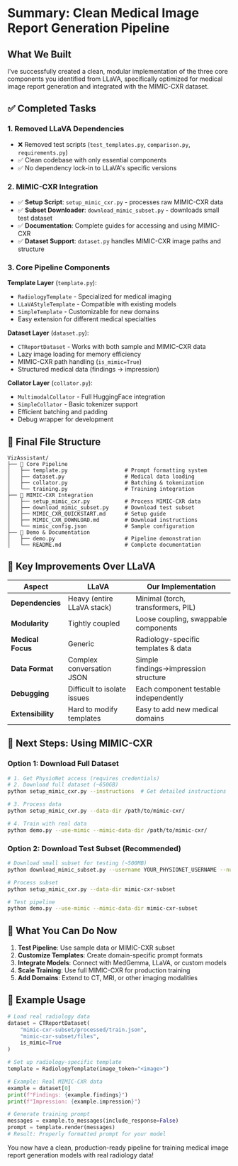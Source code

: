# Summary: Clean Medical Image Report Generation Pipeline

## What We Built

I've successfully created a clean, modular implementation of the three core components you identified from LLaVA, specifically optimized for medical image report generation and integrated with the MIMIC-CXR dataset.

## ✅ Completed Tasks

### 1. **Removed LLaVA Dependencies**
- ❌ Removed test scripts (`test_templates.py`, `comparison.py`, `requirements.py`)
- ✅ Clean codebase with only essential components
- ✅ No dependency lock-in to LLaVA's specific versions

### 2. **MIMIC-CXR Integration**
- ✅ **Setup Script**: `setup_mimic_cxr.py` - processes raw MIMIC-CXR data
- ✅ **Subset Downloader**: `download_mimic_subset.py` - downloads small test dataset
- ✅ **Documentation**: Complete guides for accessing and using MIMIC-CXR
- ✅ **Dataset Support**: `dataset.py` handles MIMIC-CXR image paths and structure

### 3. **Core Pipeline Components**

**Template Layer** (`template.py`):
- `RadiologyTemplate` - Specialized for medical imaging
- `LLaVAStyleTemplate` - Compatible with existing models  
- `SimpleTemplate` - Customizable for new domains
- Easy extension for different medical specialties

**Dataset Layer** (`dataset.py`):
- `CTReportDataset` - Works with both sample and MIMIC-CXR data
- Lazy image loading for memory efficiency
- MIMIC-CXR path handling (`is_mimic=True`)
- Structured medical data (findings → impression)

**Collator Layer** (`collator.py`):
- `MultimodalCollator` - Full HuggingFace integration
- `SimpleCollator` - Basic tokenizer support
- Efficient batching and padding
- Debug wrapper for development

## 📂 Final File Structure

```
VizAssistant/
├── 📄 Core Pipeline
│   ├── template.py                  # Prompt formatting system
│   ├── dataset.py                   # Medical data loading
│   ├── collator.py                  # Batching & tokenization
│   └── training.py                  # Training integration
├── 🏥 MIMIC-CXR Integration  
│   ├── setup_mimic_cxr.py           # Process MIMIC-CXR data
│   ├── download_mimic_subset.py     # Download test subset
│   ├── MIMIC_CXR_QUICKSTART.md      # Setup guide
│   ├── MIMIC_CXR_DOWNLOAD.md        # Download instructions
│   └── mimic_config.json            # Sample configuration
├── 🚀 Demo & Documentation
│   ├── demo.py                      # Pipeline demonstration
│   └── README.md                    # Complete documentation
```

## 🎯 Key Improvements Over LLaVA

| Aspect | LLaVA | Our Implementation |
|--------|-------|-------------------|
| **Dependencies** | Heavy (entire LLaVA stack) | Minimal (torch, transformers, PIL) |
| **Modularity** | Tightly coupled | Loose coupling, swappable components |
| **Medical Focus** | Generic | Radiology-specific templates & data |
| **Data Format** | Complex conversation JSON | Simple findings→impression structure |
| **Debugging** | Difficult to isolate issues | Each component testable independently |
| **Extensibility** | Hard to modify templates | Easy to add new medical domains |

## 🚀 Next Steps: Using MIMIC-CXR

### Option 1: Download Full Dataset
```bash
# 1. Get PhysioNet access (requires credentials)
# 2. Download full dataset (~650GB)
python setup_mimic_cxr.py --instructions  # Get detailed instructions

# 3. Process data
python setup_mimic_cxr.py --data-dir /path/to/mimic-cxr/

# 4. Train with real data
python demo.py --use-mimic --mimic-data-dir /path/to/mimic-cxr/
```

### Option 2: Download Test Subset (Recommended)
```bash
# Download small subset for testing (~500MB)
python download_mimic_subset.py --username YOUR_PHYSIONET_USERNAME --num-patients 10

# Process subset
python setup_mimic_cxr.py --data-dir mimic-cxr-subset

# Test pipeline
python demo.py --use-mimic --mimic-data-dir mimic-cxr-subset
```

## 🎉 What You Can Do Now

1. **Test Pipeline**: Use sample data or MIMIC-CXR subset
2. **Customize Templates**: Create domain-specific prompt formats
3. **Integrate Models**: Connect with MedGemma, LLaVA, or custom models
4. **Scale Training**: Use full MIMIC-CXR for production training
5. **Add Domains**: Extend to CT, MRI, or other imaging modalities

## 🔧 Example Usage

```python
# Load real radiology data
dataset = CTReportDataset(
    "mimic-cxr-subset/processed/train.json",
    "mimic-cxr-subset/files", 
    is_mimic=True
)

# Set up radiology-specific template
template = RadiologyTemplate(image_token="<image>")

# Example: Real MIMIC-CXR data
example = dataset[0]
print(f"Findings: {example.findings}")
print(f"Impression: {example.impression}")

# Generate training prompt
messages = example.to_messages(include_response=False)
prompt = template.render(messages)
# Result: Properly formatted prompt for your model
```

You now have a clean, production-ready pipeline for training medical image report generation models with real radiology data!

